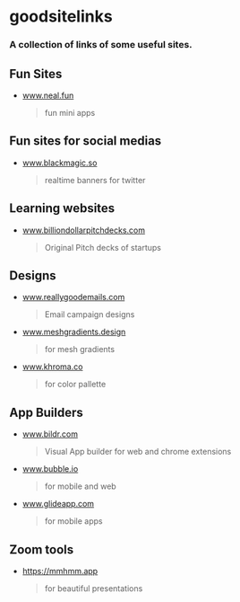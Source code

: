# goodsitelinks
### A collection of links of some useful sites.

## Fun Sites
- www.neal.fun
	> fun mini apps

## Fun sites for social medias
- www.blackmagic.so 
	> realtime banners for twitter

## Learning websites
- www.billiondollarpitchdecks.com 
	> Original Pitch decks of startups

## Designs
- www.reallygoodemails.com 
	> Email campaign designs
- www.meshgradients.design 
  	> for mesh gradients
- www.khroma.co
  	> for color pallette

## App Builders
- www.bildr.com 
	> Visual App builder for web and chrome extensions
- www.bubble.io 
	> for mobile and web
- www.glideapp.com 
	> for mobile apps

## Zoom tools
- https://mmhmm.app 
	> for beautiful presentations

